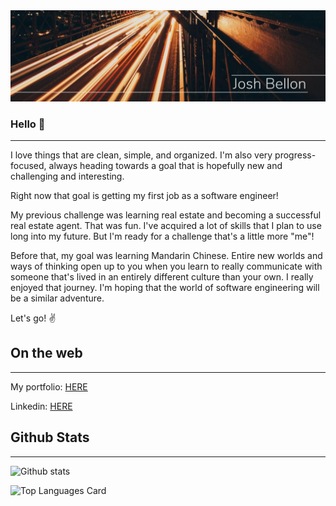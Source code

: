 <img src='./public/thincityblur.jpg'>

### Hello 👋
---


I love things that are clean, simple, and organized.  I'm also very progress-focused, always heading towards a goal that is hopefully new and challenging and interesting. 

Right now that goal is getting my first job as a software engineer!  

My previous challenge was learning real estate and becoming a successful real estate agent.  That was fun.  I've acquired a lot of skills that I plan to use long into my future. But I'm ready for a challenge that's a little more "me"!  

Before that, my goal was learning Mandarin Chinese.  Entire new worlds and ways of thinking open up to you when you learn to really communicate with someone that's lived in an entirely different culture than your own.  I really enjoyed that journey.  I'm hoping that the world of software engineering will be a similar adventure.

Let's go! ✌️

## On the web
---
My portfolio: [HERE](https://jathos.github.io/)

Linkedin: [HERE](https://www.linkedin.com/in/joshbellon/)


## Github Stats
---

![Github stats](https://github-readme-stats.vercel.app/api?username=jathos&theme=calm&show_icons=true&count_private=true)

![Top Languages Card](https://github-readme-stats.vercel.app/api/top-langs/?username=jathos)
<!--
**jathos/jathos** is a ✨ _special_ ✨ repository because its `README.md` (this file) appears on your GitHub profile.

Here are some ideas to get you started:

- 🔭 I’m currently working on ...
- 🌱 I’m currently learning ...
- 👯 I’m looking to collaborate on ...
- 🤔 I’m looking for help with ...
- 💬 Ask me about ...
- 📫 How to reach me: ...
- 😄 Pronouns: ...
- ⚡ Fun fact: ...
-->
